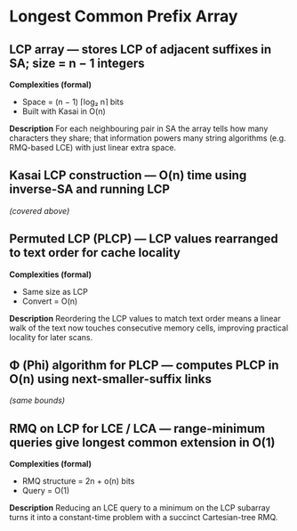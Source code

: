 # Longest Common Prefix Array

## LCP array — stores LCP of adjacent suffixes in SA; size = n − 1 integers

**Complexities (formal)**

* Space = (n − 1) ⌈log₂ n⌉ bits
* Built with Kasai in O(n)

**Description**
For each neighbouring pair in SA the array tells how many characters they share; that information powers many string algorithms (e.g. RMQ-based LCE) with just linear extra space.

## Kasai LCP construction — O(n) time using inverse-SA and running LCP

*(covered above)*

## Permuted LCP (PLCP) — LCP values rearranged to text order for cache locality

**Complexities (formal)**

* Same size as LCP
* Convert = O(n)

**Description**
Reordering the LCP values to match text order means a linear walk of the text now touches consecutive memory cells, improving practical locality for later scans.

## Φ (Phi) algorithm for PLCP — computes PLCP in O(n) using next-smaller-suffix links

*(same bounds)*

## RMQ on LCP for LCE / LCA — range-minimum queries give longest common extension in O(1)

**Complexities (formal)**

* RMQ structure = 2n + o(n) bits
* Query = O(1)

**Description**
Reducing an LCE query to a minimum on the LCP subarray turns it into a constant-time problem with a succinct Cartesian-tree RMQ.
